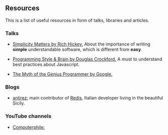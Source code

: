 ## Resources

This is a list of useful resources in form of talks, libraries and articles.

### Talks

- [Simplicity Matters by Rich Hickey.](https://youtu.be/rI8tNMsozo0) About the
  importance of writing **simple** understandable software, which is different
  from **easy**.

- [Programming Style & Brain by Douglas Crockford.](https://youtu.be/_EANG8ZZbRs)
  A must to understand best practices about Javascript.

- [The Myth of the Genius Programmer by Google.](https://youtu.be/0SARbwvhupQ)

### Blogs

- [antirez:](http://antirez.com) main contributor of [Redis](https://redis.io/),
  Italian developer living in the beautiful Sicily.


### YouTube channels

- [Computerphile:](https://www.youtube.com/channel/UC9-y-6csu5WGm29I7JiwpnA)